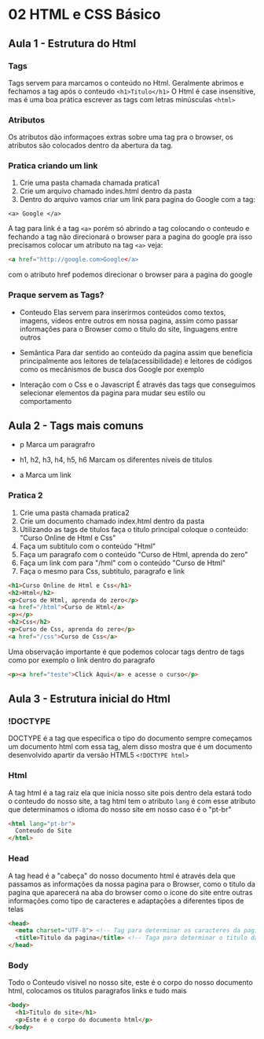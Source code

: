 # 02 HTML e CSS Básico

## Aula 1 - Estrutura do Html

### Tags

Tags servem para marcamos o conteúdo no Html. Geralmente abrimos e fechamos a tag após o conteudo ```<h1>Titulo</h1>```
O Html é case insensitive, mas é uma boa prática escrever as tags com letras minúsculas ```<html>```

### Atributos

Os atributos dão informaçoes extras sobre uma tag pra o browser, os atributos são colocados dentro da abertura da tag.

### Pratica criando um link

1. Crie uma pasta chamada chamada pratica1
2. Crie um arquivo chamado indes.html dentro da pasta
3. Dentro do arquivo vamos criar um link para pagina do Google com a tag:

```
<a> Google </a>
```
A tag para link é a tag ```<a>``` porém só abrindo a tag colocando o conteudo e fechando a tag não direcionará o browser para a pagina do google pra isso precisamos colocar um atributo na tag ```<a>``` veja:

```html
<a href="http://google.com>Google</a>
```
com o atributo href podemos direcionar o browser para a pagina do google

### Praque servem as Tags?

- Conteudo
  Elas servem para inserirmos conteúdos como textos, imagens, videos entre outros em nossa pagina, assim como passar informações para o Browser como o titulo do site, linguagens entre outros

- Semântica
  Para dar sentido ao conteúdo da pagina assim que beneficia principalmente aos leitores de tela(acessibilidade) e leitores de códigos como os mecânismos de busca dos Google por exemplo

- Interação com o Css e o Javascript
  É através das tags que conseguimos selecionar elementos da pagina para mudar seu estilo ou comportamento

## Aula 2  - Tags mais comuns

- p
  Marca um paragrafro

- h1, h2, h3, h4, h5, h6
  Marcam os diferentes níveis de titulos

- a
  Marca um link

### Pratica 2

1. Crie uma pasta chamada pratica2
2. Crie um documento chamado index.html dentro da pasta
3. Utilizando as tags de titulos faça o titulo principal coloque o conteúdo: "Curso Online de Html e Css"
4. Faça um subtitulo com o conteúdo "Html"
5. Faça um paragrafo com o conteúdo "Curso de Html, aprenda do zero"
6. Faça um link com para "/hml" com o conteúdo "Curso de Html"
7. Faça o mesmo para Css, subtitulo, paragrafo e link

```html
<h1>Curso Online de Html e Css</h1>
<h2>Html</h2>
<p>Curso de Html, aprenda do zero</p>
<a href="/html">Curso de Html</a>
<p></p>
<h2>Css</h2>
<p>Curso de Css, aprenda do zero</p>
<a href="/css">Curso de Css</a>
```
Uma observação importante é que podemos colocar tags dentro de tags como por exemplo o link dentro do paragrafo

```html
<p><a href="teste">Click Aqui</a> e acesse o curso</p>
```

## Aula 3 - Estrutura inicial do Html

### !DOCTYPE
DOCTYPE é a tag que especifica o tipo do documento sempre começamos um documento html com essa tag, alem disso mostra que é um documento desenvolvido apartir da versão HTML5
```<!DOCTYPE html>```

### Html
A tag html é a tag raiz ela que inicia nosso site pois dentro dela estará todo o conteudo do nosso site, a tag html tem o atributo ```lang``` é com esse atributo que determinamos o idioma do nosso site em nosso caso é o "pt-br"

```html 
<html lang="pt-br">
  Conteudo do Site
</html>
```

### Head
A tag head é a "cabeça" do nosso documento html é através dela que passamos as informações da nossa pagina para o Browser, como o titulo da pagina que aparecerá na aba do browser como o icone do site entre outras informações como tipo de caracteres e adaptações a diferentes tipos de telas

```html
<head>
  <meta charset="UTF-8"> <!-- Tag para determinar os caracteres da pagina e a acentuação apareça sem erros -->
  <title>Titulo da pagina</title> <!-- Taga para determinar o titulo da pagina que aparecerá no browser -->
</head>
```

### Body
Todo o Conteudo visivel no nosso site, este é o corpo do nosso documento html, colocamos os titulos paragrafos links e tudo mais

```html
<body>
  <h1>Titulo do site</h1>
  <p>Este é o corpo do documento html</p>
</body>
```